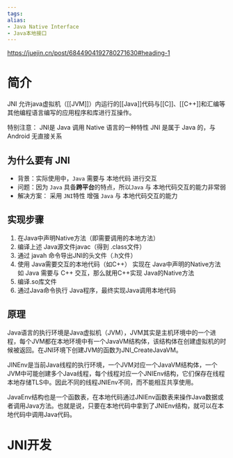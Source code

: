 ```yaml
---
tags: 
alias:
- Java Native Interface
- Java本地接口
---
```

https://juejin.cn/post/6844904192780271630#heading-1
# 简介
JNI 允许java虚拟机（[[JVM]]）内运行的[[Java]]代码与[[C]]、[[C++]]和汇编等其他编程语言编写的应用程序和库进行互操作。

特别注意：
JNI是 Java 调用 Native 语言的一种特性
JNI 是属于 Java 的，与 Android 无直接关系

## 为什么要有 JNI

-   背景：实际使用中，`Java` 需要与 本地代码 进行交互
-   问题：因为 `Java` 具备**跨平台**的特点，所以`Java` 与 本地代码交互的能力非常弱
-   解决方案： 采用 `JNI`特性 增强 `Java` 与 本地代码交互的能力

## 实现步骤
1. 在Java中声明Native方法（即需要调用的本地方法）
2. 编译上述 Java源文件javac（得到 .class文件）
3. 通过 javah 命令导出JNI的头文件（.h文件）
4. 使用 Java需要交互的本地代码（如C++） 实现在 Java中声明的Native方法
   如 Java 需要与 C++ 交互，那么就用C++实现 Java的Native方法
5. 编译.so库文件
6. 通过Java命令执行 Java程序，最终实现Java调用本地代码
## 原理
Java语言的执行环境是Java虚拟机（JVM），JVM其实是主机环境中的一个进程，每个JVM都在本地环境中有一个JavaVM结构体，该结构体在创建虚拟机的时候被返回。在JNI环境下创建JVM的函数为JNI_CreateJavaVM。

JINEnv是当前Java线程的执行环境，一个JVM对应一个JavaVM结构体，一个JVM中可能创建多个Java线程，每个线程对应一个JNIEnv结构，它们保存在线程本地存储TLS中。因此不同的线程JNIEnv不同，而不能相互共享使用。

JavaEnv结构也是一个函数表，在本地代码通过JNIEnv函数表来操作Java数据或者调用Java方法。也就是说，只要在本地代码中拿到了JNIEnv结构，就可以在本地代码中调用Java代码。


# JNI开发
